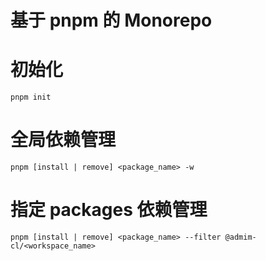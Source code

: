 # 基于 pnpm 的 Monorepo

# 初始化

```
pnpm init
```

# 全局依赖管理

```
pnpm [install | remove] <package_name> -w
```

# 指定 packages 依赖管理

```
pnpm [install | remove] <package_name> --filter @admim-cl/<workspace_name>
```
